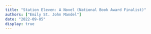 ```yaml
---
title: "Station Eleven: A Novel (National Book Award Finalist)"
authors: ["Emily St. John Mandel"]
date: "2022-09-05"
display: true
---
```


<!-- Your comments or review here -->
